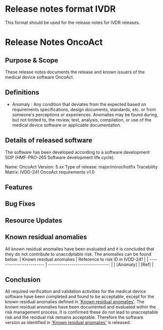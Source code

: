 # Release notes format IVDR
This format should be used for the release notes for IVDR releases.

# Release Notes OncoAct

## Purpose & Scope
These release notes documents the release and known issuers of the medical device software OncoAct.

## Definitions
- Anomaly : Any condition that deviates from the expected based on requirements specifications, design documents, standards, etc. or from someone's perceptions or experiences. Anomalies may be found during, but not limited to, the review, test, analysis, compilation, or use of the medical device software or applicable documentation.

## Details of released software
The software has been developed according to a software development SOP (HMF-PRO-265 Software development life cycle).

Name: OncoAct
Version: 5.xx
Type of release: major/minor/hotfix
Tracebility Matrix: IVDD-241 OncoAct requirements v1.0

## Features

## Bug Fixes

## Resource Updates

## Known residual anomalies
All known residual anomalies have been evaluated and it is concluded that they do not contribute to unaccdptable risk. The anomalies can be found below:
| Known residual anomalies | Reference to risk ID in IVDD-241 |
| ------------------------ | -------------------------------: |
| [Anomaly]                | [Ref]                            |

## Conclusion
All required verification and validation activities for the medical device software have been completed and found to be acceptable, except for the known residual anomalies defined in ['Known residual anomalies'](#known-residual-anomalies). The known residual anomalies have been documented and evaluated within the risk management process. It is confirmed these do not lead to unacceptable risk and the residual risk remains acceptable. Therefore the software version as identified in ['Known residual anomalies'](#known-residual-anomalies) is released.